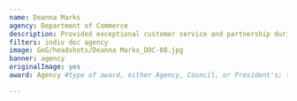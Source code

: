 ```yaml
---
name: Deanna Marks
agency: Department of Commerce
description: Provided exceptional customer service and partnership during the 2018 Kilauea Volcano eruption on Hawaii Island by providing 150+ succinct, accurate weather briefings to FEMA and local Emergency Managers. Deanna’s leadership embodies the goals of building a weather ready nation and enhancing our standing in the emergency management community, and will continue to help build, adapt, and evolve NOAA and National Weather Service products and services in Hawaii.
filters: indiv doc agency
image: GoG/headshots/Deanna Marks_DOC-08.jpg
banner: agency
originalImage: yes
award: Agency #type of award, either Agency, Council, or President's; this is case sensitive so make sure to match the options listed exactly. This section generates the format of the card

---
```


